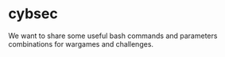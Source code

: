 # cybsec
We want to share some useful bash commands and parameters combinations for wargames and challenges.
